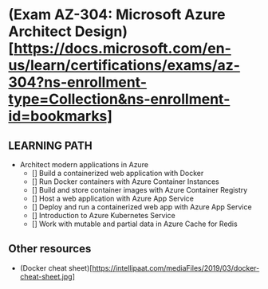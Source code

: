 # (Exam AZ-304: Microsoft Azure Architect Design)[https://docs.microsoft.com/en-us/learn/certifications/exams/az-304?ns-enrollment-type=Collection&ns-enrollment-id=bookmarks]


## LEARNING PATH

- Architect modern applications in Azure
  - [] Build a containerized web application with Docker
  - [] Run Docker containers with Azure Container Instances
  - [] Build and store container images with Azure Container Registry
  - [] Host a web application with Azure App Service
  - [] Deploy and run a containerized web app with Azure App Service
  - [] Introduction to Azure Kubernetes Service
  - [] Work with mutable and partial data in Azure Cache for Redis


## Other resources
- (Docker cheat sheet)[https://intellipaat.com/mediaFiles/2019/03/docker-cheat-sheet.jpg]